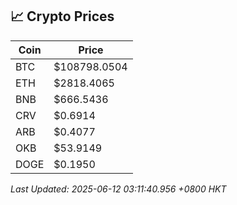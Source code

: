 ## 📈 Crypto Prices

| Coin | Price |
| ---- | ----- |
| BTC | $108798.0504 |
| ETH | $2818.4065 |
| BNB | $666.5436 |
| CRV | $0.6914 |
| ARB | $0.4077 |
| OKB | $53.9149 |
| DOGE | $0.1950 |

_Last Updated: 2025-06-12 03:11:40.956 +0800 HKT_